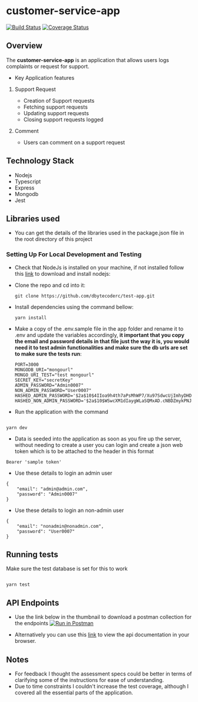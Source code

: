 # customer-service-app

[![Build Status](https://www.travis-ci.com/dbytecoderc/support.svg?branch=main)](https://www.travis-ci.com/dbytecoderc/support) [![Coverage Status](https://coveralls.io/repos/github/dbytecoderc/support/badge.svg?branch=main)](https://coveralls.io/github/dbytecoderc/support?branch=main)

## Overview

The **customer-service-app** is an application that allows users logs complaints or request for support.

- Key Application features

1. Support Request

   - Creation of Support requests
   - Fetching support requests
   - Updating support requests
   - Closing support requests logged

2. Comment
   - Users can comment on a support request

## Technology Stack

- Nodejs
- Typescript
- Express
- Mongodb
- Jest

## Libraries used

- You can get the details of the libraries used in the package.json file in the root directory of this project

### Setting Up For Local Development and Testing

- Check that NodeJs is installed on your machine, if not installed follow this [link](https://nodejs.org/en/) to download and install nodejs:

- Clone the repo and cd into it:

  ```
  git clone https://github.com/dbytecoderc/test-app.git
  ```

- Install dependencies using the command bellow:

  ```
  yarn install
  ```

- Make a copy of the .env.sample file in the app folder and rename it to .env and update the variables accordingly, **it important that you copy the email and password details in that file just the way it is, you would need it to test admin functionalities and make sure the db urls are set to make sure the tests run**:

  ```
  PORT=3000
  MONGODB_URI="mongourl"
  MONGO_URI_TEST="test mongourl"
  SECRET_KEY="secretKey"
  ADMIN_PASSWORD="Admin0007"
  NON_ADMIN_PASSWORD="User0007"
  HASHED_ADMIN_PASSWORD='$2a$10$4IIoa9h4th7aPsMhWP7/Xu97SdwcUjImhyDHDsSK1wssiaIr0M.hm'
  HASHED_NON_ADMIN_PASSWORD='$2a$10$WSwcXM1dIaygWLaSQMxAD.cNBDZmykPNJOWOkjwpiFiPr8CrT68ha'
  ```

* Run the application with the command

```

yarn dev

```

- Data is seeded into the application as soon as you fire up the server, without needing to create a user you can login and create a json web token which is to be attached to the header in this format

```
Bearer 'sample token'
```

- Use these details to login an admin user

```
{
    "email": "admin@admin.com",
    "password": "Admin0007"
}
```

- Use these details to login an non-admin user

```
{
    "email": "nonadmin@nonadmin.com",
    "password": "User0007"
}
```

## Running tests

Make sure the test database is set for this to work

```

yarn test

```

## API Endpoints

- Use the link below in the thumbnail to download a postman collection for the endpoints
  [![Run in Postman](https://run.pstmn.io/button.svg)](https://app.getpostman.com/run-collection/9452a28c0f505b49eea3)

- Alternatively you can use this [link](https://documenter.getpostman.com/view/6057580/T1DjkziE?version=latest#a2542775-3976-45ca-a981-4453e29e2a6e) to view the api documentation in your browser.

## Notes

- For feedback I thought the assessment specs could be better in terms of clarifying some of the instructions for ease of understanding.
- Due to time constraints I couldn't increase the test coverage, although I covered all the essential parts of the application.

